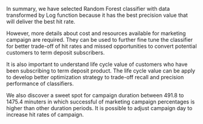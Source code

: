 In summary, we have selected Random Forest classifier with data transformed by Log function because it has the best precision value that will deliver the best hit rate.

However, more details about cost and resources available for marketing campaign are required. They can be used to further fine tune the classifier for better trade-off of hit rates and missed opportunities to convert potential customers to term deposit subscribers.

It is also important to understand life cycle value of customers who have been subscribing to term deposit product. The life cycle value can be apply to develop better optimization strategy to trade-off recall and precision performance of classifiers.

We also discover a sweet spot for campaign duration between 491.8 to 1475.4 minuters in  which successful of marketing campaign percentages is higher than other duration periods. It is possible to adjust campaign day to increase hit rates of campaign.
